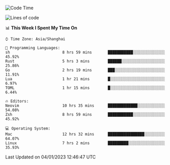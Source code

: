 <!--START_SECTION:waka-->
![Code Time](http://img.shields.io/badge/Code%20Time-1%2C104%20hrs%2057%20mins-blue)

![Lines of code](https://img.shields.io/badge/From%20Hello%20World%20I%27ve%20Written-24%20Thousand%20lines%20of%20code-blue)

📊 **This Week I Spent My Time On** 

```text
⌚︎ Time Zone: Asia/Shanghai

💬 Programming Languages: 
sh                       8 hrs 59 mins       ███████████░░░░░░░░░░░░░░   45.92% 
Rust                     5 hrs 3 mins        ██████░░░░░░░░░░░░░░░░░░░   25.86% 
Go                       2 hrs 19 mins       ███░░░░░░░░░░░░░░░░░░░░░░   11.91% 
Lua                      1 hr 21 mins        █░░░░░░░░░░░░░░░░░░░░░░░░   6.97% 
TOML                     1 hr 15 mins        █░░░░░░░░░░░░░░░░░░░░░░░░   6.44%

🔥 Editors: 
Neovim                   10 hrs 35 mins      █████████████░░░░░░░░░░░░   54.08% 
Zsh                      8 hrs 59 mins       ███████████░░░░░░░░░░░░░░   45.92%

💻 Operating System: 
Mac                      12 hrs 32 mins      ████████████████░░░░░░░░░   64.07% 
Linux                    7 hrs 2 mins        █████████░░░░░░░░░░░░░░░░   35.93%

```


 Last Updated on 04/01/2023 12:46:47 UTC
<!--END_SECTION:waka-->
